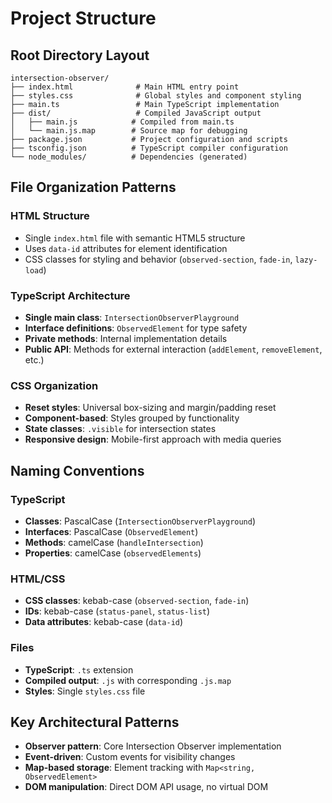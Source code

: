 # Project Structure

## Root Directory Layout
```
intersection-observer/
├── index.html              # Main HTML entry point
├── styles.css              # Global styles and component styling
├── main.ts                 # Main TypeScript implementation
├── dist/                   # Compiled JavaScript output
│   ├── main.js            # Compiled from main.ts
│   └── main.js.map        # Source map for debugging
├── package.json           # Project configuration and scripts
├── tsconfig.json          # TypeScript compiler configuration
└── node_modules/          # Dependencies (generated)
```

## File Organization Patterns

### HTML Structure
- Single `index.html` file with semantic HTML5 structure
- Uses `data-id` attributes for element identification
- CSS classes for styling and behavior (`observed-section`, `fade-in`, `lazy-load`)

### TypeScript Architecture
- **Single main class**: `IntersectionObserverPlayground`
- **Interface definitions**: `ObservedElement` for type safety
- **Private methods**: Internal implementation details
- **Public API**: Methods for external interaction (`addElement`, `removeElement`, etc.)

### CSS Organization
- **Reset styles**: Universal box-sizing and margin/padding reset
- **Component-based**: Styles grouped by functionality
- **State classes**: `.visible` for intersection states
- **Responsive design**: Mobile-first approach with media queries

## Naming Conventions

### TypeScript
- **Classes**: PascalCase (`IntersectionObserverPlayground`)
- **Interfaces**: PascalCase (`ObservedElement`)
- **Methods**: camelCase (`handleIntersection`)
- **Properties**: camelCase (`observedElements`)

### HTML/CSS
- **CSS classes**: kebab-case (`observed-section`, `fade-in`)
- **IDs**: kebab-case (`status-panel`, `status-list`)
- **Data attributes**: kebab-case (`data-id`)

### Files
- **TypeScript**: `.ts` extension
- **Compiled output**: `.js` with corresponding `.js.map`
- **Styles**: Single `styles.css` file

## Key Architectural Patterns
- **Observer pattern**: Core Intersection Observer implementation
- **Event-driven**: Custom events for visibility changes
- **Map-based storage**: Element tracking with `Map<string, ObservedElement>`
- **DOM manipulation**: Direct DOM API usage, no virtual DOM